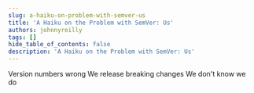 ```yaml
---
slug: a-haiku-on-problem-with-semver-us
title: 'A Haiku on the Problem with SemVer: Us'
authors: johnnyreilly
tags: []
hide_table_of_contents: false
description: 'A Haiku on the Problem with SemVer: Us'
---
```


Version numbers wrong
We release breaking changes
We don't know we do
